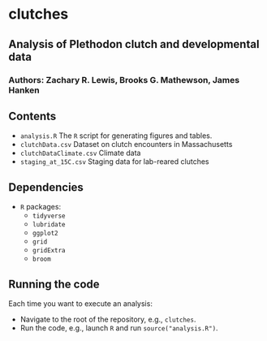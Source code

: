 # clutches


## Analysis of Plethodon clutch and developmental data

### Authors: Zachary R. Lewis, Brooks G. Mathewson, James Hanken


## Contents

- `analysis.R` The `R` script for generating figures and tables.
- `clutchData.csv` Dataset on clutch encounters in Massachusetts
- `clutchDataClimate.csv` Climate data
- `staging_at_15C.csv` Staging data for lab-reared clutches

## Dependencies

- `R` packages:
	+ `tidyverse`
	+ `lubridate` 
	+ `ggplot2`
	+ `grid`
	+ `gridExtra`
	+ `broom`

## Running the code

Each time you want to execute an analysis:

- Navigate to the root of the repository, e.g., `clutches`.
- Run the code, e.g., launch `R` and run `source("analysis.R")`.




